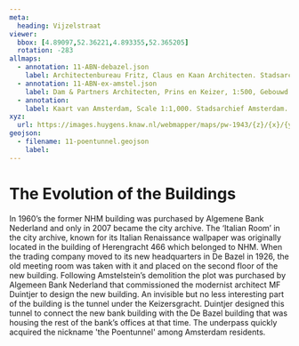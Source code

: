 ```yaml
---
meta:
  heading: Vijzelstraat
viewer:
  bbox: [4.89097,52.36221,4.893355,52.365205]
  rotation: -283
allmaps:
  - annotation: 11-ABN-debazel.json
    label: Architectenbureau Fritz, Claus en Kaan Architecten. Stadsarchief De Bazel, Gebouwd in Amsterdam. Published by Architectenbureau Fritz, Claus en Kaan Architecten, 1999.
  - annotation: 11-ABN-ex-amstel.json
    label: Dam & Partners Architecten, Prins en Keizer, 1:500, Gebouwd in Amsterdam. Published by Dam & Partners Architecten, 1973.
  - annotation: 
    label: Kaart van Amsterdam, Scale 1:1,000. Stadsarchief Amsterdam. Published by the Public Works Department and its legal successors, 1943.
xyz: 
  url: https://images.huygens.knaw.nl/webmapper/maps/pw-1943/{z}/{x}/{y}.png
geojson: 
  - filename: 11-poentunnel.geojson
    label: 
---
```

# The Evolution of the Buildings 
In 1960’s the former NHM building was purchased by Algemene Bank Nederland and only in 2007 became the city archive. The ‘Italian Room’ in the city archive, known for its Italian Renaissance wallpaper was originally located in the building of Herengracht 466 which belonged to NHM. When the trading company moved to its new headquarters in De Bazel in 1926, the old meeting room was taken with it and placed on the second floor of the new building. Following Amstelstein’s demolition the plot was purchased by Algemeen Bank Nederland that commissioned the modernist architect MF Duintjer to design the new building. An invisible but no less interesting part of the building is the tunnel under the Keizersgracht. Duintjer designed this tunnel to connect the new bank building with the De Bazel building that was housing the rest of the bank’s offices at that time. The underpass quickly acquired the nickname 'the Poentunnel' among Amsterdam residents.